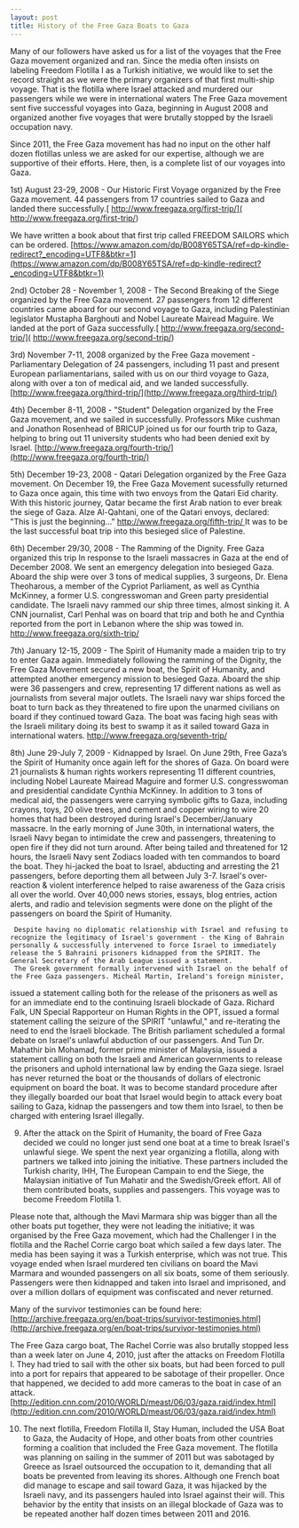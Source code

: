 ```yaml
---
layout: post
title: History of the Free Gaza Boats to Gaza
---
```




Many of our followers have asked us for a list of the voyages that the Free Gaza movement organized and ran. Since the media often insists on labeling Freedom Flotilla I as a Turkish initiative, we would like to set the record straight as we were the primary organizers of that first multi-ship voyage. That is the flotilla where Israel attacked and murdered our passengers while we were in international waters The Free Gaza movement sent five successful voyages into Gaza, beginning in August 2008 and organized another five voyages that were brutally stopped by the Israeli occupation navy. 

Since 2011, the Free Gaza movement has had no input on the other half dozen flotillas unless we are asked for our expertise, although we are supportive of their efforts. Here, then, is a complete list of our voyages into Gaza. 


1st) August 23-29, 2008 - Our Historic First Voyage organized by the Free Gaza movement. 44 passengers from 17 countries sailed to Gaza and landed there successfully.[ http://www.freegaza.org/first-trip/]( http://www.freegaza.org/first-trip/)


We have written a book about that first trip called FREEDOM SAILORS which can be ordered. [https://www.amazon.com/dp/B008Y65TSA/ref=dp-kindle-redirect?_encoding=UTF8&btkr=1](https://www.amazon.com/dp/B008Y65TSA/ref=dp-kindle-redirect?_encoding=UTF8&btkr=1)

2nd) October 28 - November 1, 2008 - The Second Breaking of the Siege organized by the Free Gaza movement. 27 passengers from 12 different countries came aboard for our second voyage to Gaza, including Palestinian legislator Mustapha Barghouti and Nobel Laureate Mairead Maguire. We landed at the port of Gaza successfully.[ http://www.freegaza.org/second-trip/]( http://www.freegaza.org/second-trip/)

3rd) November 7-11, 2008 organized by the Free Gaza movement - Parliamentary Delegation of 24 passengers, including 11 past and present European parliamentarians, sailed with us on our third voyage to Gaza, along with over a ton of medical aid, and we landed successfully. [http://www.freegaza.org/third-trip/](http://www.freegaza.org/third-trip/)  

4th) December 8-11, 2008 - "Student" Delegation organized by the Free Gaza movement, and we sailed in successfully.  Professors Mike cushman and Jonathon Rosenhead of BRICUP joined us for our fourth trip to Gaza, helping to bring out 11 university students who had been denied exit by Israel. [http://www.freegaza.org/fourth-trip/](http://www.freegaza.org/fourth-trip/) 

5th) December 19-23, 2008 - Qatari Delegation organized by the Free Gaza movement. On December 19, the Free Gaza Movement sucessfully returned to Gaza once again, this time with two envoys from the Qatari Eid charity. With this historic journey, Qatar became the first Arab nation to ever break the siege of Gaza. Alze Al-Qahtani, one of the Qatari envoys, declared: "This is just the beginning..." [http://www.freegaza.org/fifth-trip/ ](http://www.freegaza.org/fifth-trip/ ) It was to be the last successful boat trip into this besieged slice of Palestine.

6th) December 29/30, 2008 - The Ramming of the Dignity. Free Gaza organized this trip In response to the Israeli massacres in Gaza at the end of December 2008. We sent an emergency delegation into besieged Gaza. Aboard the ship were over 3 tons of medical supplies, 3 surgeons, Dr. Elena Theoharous, a member of the Cypriot Parliament, as well as Cynthia McKinney, a former U.S. congresswoman and Green party presidential candidate. The Israeli navy rammed our ship three times, almost sinking it. A CNN journalist, Carl Penhal was on board that trip and both he and Cynthia reported from the port in Lebanon where the ship was towed in. [http://www.freegaza.org/sixth-trip/ ](http://www.freegaza.org/sixth-trip/ )

7th) January 12-15, 2009 - The Spirit of Humanity made a maiden trip to try to enter Gaza again. Immediately following the ramming of the Dignity, the Free Gaza Movement secured a new boat, the Spirit of Humanity, and attempted another emergency mission to besieged Gaza. Aboard the ship were 36 passengers and crew, representing 17 different nations as well as journalists from several major outlets. 
     The Israeli navy war ships forced the boat to turn back as they threatened to fire upon the unarmed civilians on board if they continued toward Gaza. The boat was facing high seas with the Israeli military doing its best to swamp it as it sailed toward Gaza in international waters. [http://www.freegaza.org/seventh-trip/ ](http://www.freegaza.org/seventh-trip/ )
     
8th) June 29-July 7, 2009 - Kidnapped by Israel. On June 29th, Free Gaza’s the Spirit of Humanity once again left for the shores of Gaza. On board were 21 journalists & human rights workers representing 11 different countries, including Nobel Laureate Mairead Maguire and former U.S. congresswoman and presidential candidate Cynthia McKinney. 
     In addition to 3 tons of medical aid, the passengers were carrying symbolic gifts to Gaza, including crayons, toys, 20 olive trees, and cement and copper
wiring to wire 20 homes that had been destroyed during Israel's December/January massacre.
     In the early morning of June 30th, in international waters, the Israeli Navy began to intimidate the crew and passengers, threatening to open fire if they did not turn around. After being tailed and threatened for 12 hours, the Israeli
Navy sent Zodiacs loaded with ten commandos to board the boat. 
     They hi-jacked the boat to Israel, abducting and arresting the 21 passengers, before deporting them all between July 3-7. Israel's over-reaction & violent interference helped to raise awareness of the Gaza crisis all over the world. Over 40,000 news stories, essays, blog entries, action alerts, and radio and television segments were done on the plight of the passengers on board the Spirit of Humanity.
     
     Despite having no diplomatic relationship with Israel and refusing to recognize the legitimacy of Israel's government - the King of Bahrain personally & successfully intervened to force Israel to immediately release the 5 Bahraini prisoners kidnapped from the SPIRIT. The General Secretary of the Arab League issued a statement.
     The Greek government formally intervened with Israel on the behalf of the Free Gaza passengers. Micheál Martin, Ireland's foreign minister,
issued a statement calling both for the release of the prisoners as well as for an immediate end to the continuing Israeli blockade of Gaza. Richard Falk, UN Special Rapporteur on Human Rights in the OPT, issued a formal statement calling the seizure of the SPIRIT "unlawful," and re-iterating the need to end the Israeli blockade. The British parliament scheduled a formal debate on Israel's unlawful abduction of our passengers. And Tun Dr. Mahathir bin Mohamad, former prime minister of Malaysia, issued a statement calling on both the Israeli and American governments to release the prisoners and uphold international law by ending the Gaza siege. Israel has never returned the boat or the thousands of dollars of electronic equipment on board the boat. It was to become standard procedure after they illegally boarded our boat that Israel would begin to attack every boat sailing to Gaza, kidnap the passengers and tow them into Israel, to then be charged with entering Israel illegally. 

9) After the attack on the Spirit of Humanity, the board of Free Gaza decided we could no longer just send one boat at a time to break Israel's unlawful siege. We spent the next year organizing a flotilla, along with partners we talked into joining the initiative. These partners included the Turkish charity, IHH, The European Campain to end the Siege, the Malaysian initiative of Tun Mahatir and the Swedish/Greek effort. All of them contributed boats, supplies and passengers. This voyage was to become Freedom Flotilla 1.

Please note that, although the Mavi Marmara ship was bigger than all the other boats put together, they were not leading the initiative; it was organised by the Free Gaza movement, which had the Challenger I in the flotilla and the Rachel Corrie cargo boat which sailed a few days later. The media has been saying it was a Turkish enterprise, which was not true. This voyage ended when Israel murdered ten civilians on board the Mavi Marmara and wounded passengers on all six boats, some of them seriously. Passengers were then kidnapped and taken into Israel and imprisoned, and over a million dollars of equipment was confiscated and never returned.

Many of the survivor testimonies can be found here: [http://archive.freegaza.org/en/boat-trips/survivor-testimonies.html](http://archive.freegaza.org/en/boat-trips/survivor-testimonies.html)

The Free Gaza cargo boat, The Rachel Corrie was also brutally stopped less than a week later on June 4, 2010, just after the attacks on Freedom Flotilla I. They had tried to sail with the other six boats, but had been forced to pull into a port for repairs that appeared to be sabotage of their propeller. Once that happened, we decided to add more cameras to the boat in case of an attack. [http://edition.cnn.com/2010/WORLD/meast/06/03/gaza.raid/index.html](http://edition.cnn.com/2010/WORLD/meast/06/03/gaza.raid/index.html)

10) The next flotilla, Freedom Flotilla II, Stay Human, included the USA Boat to Gaza, the Audacity of Hope, and other boats from other countries forming a coalition that included the Free Gaza movement.  The flotilla was planning on sailing in the summer of 2011 but was sabotaged by Greece as Israel outsourced the occupation to it, demanding that all boats be prevented from leaving its shores. Although one French boat did manage to escape and sail toward Gaza, it was hijacked by the Israeli navy, and its passengers hauled into Israel against their will. This behavior by the entity that insists on an illegal blockade of Gaza was to be repeated another half dozen times between 2011 and 2016. 
